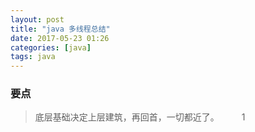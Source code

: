 ```yaml
---
layout: post
title: "java 多线程总结"
date: 2017-05-23 01:26
categories: [java]
tags: java
---
```


### 要点
> 底层基础决定上层建筑，再回首，一切都近了。
&emsp;&emsp;
1
